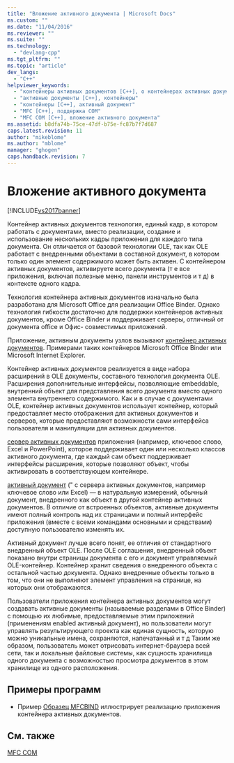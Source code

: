 ```yaml
---
title: "Вложение активного документа | Microsoft Docs"
ms.custom: ""
ms.date: "11/04/2016"
ms.reviewer: ""
ms.suite: ""
ms.technology: 
  - "devlang-cpp"
ms.tgt_pltfrm: ""
ms.topic: "article"
dev_langs: 
  - "C++"
helpviewer_keywords: 
  - "контейнеры активных документов [C++], о контейнерах активных документов"
  - "активные документы [C++], контейнеры"
  - "контейнеры [C++], активный документ"
  - "MFC [C++], поддержка COM"
  - "MFC COM [C++], вложение активного документа"
ms.assetid: b8dfa74b-75ce-47df-b75e-fc87b7f7d687
caps.latest.revision: 11
author: "mikeblome"
ms.author: "mblome"
manager: "ghogen"
caps.handback.revision: 7
---
```

# Вложение активного документа
[!INCLUDE[vs2017banner](../assembler/inline/includes/vs2017banner.md)]

Контейнер активных документов технология, единый кадр, в котором работать с документами, вместо реализации, создание и использование нескольких кадры приложения для каждого типа документа.  Он отличается от базовой технологии OLE, так как OLE работает с внедренными объектами в составной документ, в котором только один элемент содержимого может быть активен.  С контейнером активных документов, активируете всего документа \(т е все приложения, включая полезные меню, панели инструментов и т д\) в контексте одного кадра.  
  
 Технология контейнера активных документов изначально была разработана для Microsoft Office для реализации Office Binder.  Однако технология гибкости достаточно для поддержки контейнеров активных документов, кроме Office Binder и поддерживает серверы, отличный от документа office и Офис\- совместимых приложений.  
  
 Приложение, активным документы узлов вызывают [контейнер активных документов](../mfc/active-document-containers.md).  Примерами таких контейнеров Microsoft Office Binder или Microsoft Internet Explorer.  
  
 Контейнер активных документов реализуется в виде набора расширений в OLE документы, составного технология документа OLE.  Расширения дополнительные интерфейсы, позволяющие embeddable, внутренний объект для представления всего документа вместо одного элемента внутреннего содержимого.  Как и в случае с документами OLE, контейнер активных документов использует контейнер, который предоставляет место отображения для активных документов и серверов, которые предоставляют возможности сами интерфейса пользователя и манипуляции для активных документов.  
  
 [сервер активных документов](../mfc/active-document-servers.md) приложения \(например, ключевое слово, Excel и PowerPoint\), которое поддерживает один или несколько классов активного документа, где каждый сам объект поддерживает интерфейсы расширения, которые позволяют объект, чтобы активировать в соответствующем контейнере.  
  
 [активный документ](../Topic/Active%20Documents.md) \(" с сервера активных документов, например ключевое слово или Excel\) — в натуральную измерений, обычный документ, внедренного как объект в другой контейнер активных документов.  В отличие от встроенных объектов, активные документы имеют полный контроль над их страницами и полный интерфейс приложения \(вместе с всеми командами основными и средствами\) доступную пользователю изменять их.  
  
 Активный документ лучше всего понят, ее отличия от стандартного внедренный объект OLE.  После OLE соглашения, внедренный объект показано внутри страницы документа с его и документ управляемый OLE\-контейнер.  Контейнер хранит сведения о внедренного объекта с остальной частью документа.  Однако внедренные объекты только в том, что они не выполняют элемент управления на странице, на которых они отображаются.  
  
 Пользователи приложения контейнера активных документов могут создавать активные документы \(называемые разделами в Office Binder\) с помощью их любимые, предоставляемые этим приложений \(применениям enabled активный документ\), но пользователи могут управлять результирующего проекта как единая сущность, которую можно уникальные имена, сохраняются, напечатанный и т д  Таким же образом, пользователь может отрисовать интернет\-браузера всей сети, так и локальные файловые системы, как сущность хранилища одного документа с возможностью просмотра документов в этом хранилище из одного расположения.  
  
## Примеры программ  
  
-   Пример [Образец MFCBIND](../top/visual-cpp-samples.md) иллюстрирует реализацию приложения контейнера активных документов.  
  
## См. также  
 [MFC COM](../mfc/mfc-com.md)
